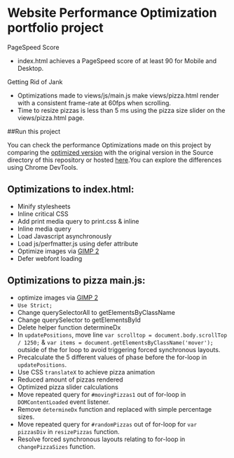 # Website Performance Optimization portfolio project

PageSpeed Score

* index.html achieves a PageSpeed score of at least 90 for Mobile and Desktop.

Getting Rid of Jank

* Optimizations made to views/js/main.js make views/pizza.html render with a consistent frame-rate at 60fps when scrolling.
* Time to resize pizzas is less than 5 ms using the pizza size slider on the views/pizza.html page.

##Run this project

You can check the performance Optimizations made on this project by comparing the [optimized version](https://asalcedo07.github.io/frontend-nanodegree-website-optimization/) with the original version in the Source directory of this repository or hosted [here](https://github.com/udacity/frontend-nanodegree-mobile-portfolio).You can explore the differences using Chrome DevTools.

## Optimizations to index.html:

* Minify stylesheets
* Inline critical CSS
* Add print media query to print.css & inline
* Inline media query
* Load Javascript asynchronously
* Load js/perfmatter.js using defer attribute
* Optimize images via [GIMP 2](https://www.gimp.org/downloads/)
* Defer webfont loading

## Optimizations to pizza main.js:

* optimize images via [GIMP 2](https://www.gimp.org/downloads/)
* `Use Strict;`
* Change querySelectorAll to getElementsByClassName
* Change querySelector to getElementsById
* Delete helper function determineDx
* In `updatePositions`, move line `var scrolltop = document.body.scrollTop / 1250;` & `var items = document.getElementsByClassName('mover');` outside of the for loop to avoid triggering forced synchronous layouts.
* Precalculate the 5 different values of phase before the for-loop in `updatePositions`.
* Use CSS `translateX` to achieve pizza animation
* Reduced amount of pizzas rendered
* Optimized pizza slider calculations
* Move repeated query for `#movingPizzas1` out of for-loop in `DOMContentLoaded` event listener.
* Remove `determineDx` function and replaced with simple percentage sizes.
* Move repeated query for `#randomPizzas` out of for-loop for `var pizzasDiv` in `resizePizzas` function.
* Resolve forced synchronous layouts relating to for-loop in `changePizzaSizes` function.
